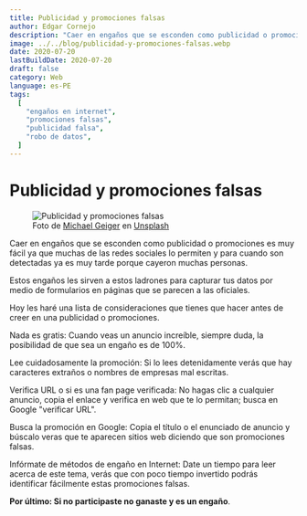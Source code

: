 ```yaml
---
title: Publicidad y promociones falsas
author: Edgar Cornejo
description: "Caer en engaños que se esconden como publicidad o promociones es muy fácil ya muchas de las redes sociales lo permiten y para cuando son detectadas ya es muy tarde por que cayeron muchas personas. Estos engaños les sirven a estos ladrones para capturar tus datos por medio de formularios en paginas que se parecen a las oficiales."
image: ../../blog/publicidad-y-promociones-falsas.webp
date: 2020-07-20
lastBuildDate: 2020-07-20
draft: false
category: Web
language: es-PE
tags:
  [
    "engaños en internet",
    "promociones falsas",
    "publicidad falsa",
    "robo de datos",
  ]
---
```


# Publicidad y promociones falsas

<figure>
  <img src="../../blog/publicidad-y-promociones-falsas.webp" alt="Publicidad y promociones falsas"/>
  <figcaption>Foto de <a href="https://unsplash.com/es/@jackson_893" title="Michael Geiger" target="_blank">Michael Geiger</a> en <a href="https://unsplash.com/es/fotos/macbook-pro-encendido-JJPqavJBy_k" title="Unsplash" target="_blank">Unsplash</a>
  </figcaption>
</figure>

Caer en engaños que se esconden como publicidad o promociones es muy fácil ya que muchas de las redes sociales lo permiten y para cuando son detectadas ya es muy tarde porque cayeron muchas personas.

Estos engaños les sirven a estos ladrones para capturar tus datos por medio de formularios en páginas que se parecen a las oficiales.

Hoy les haré una lista de consideraciones que tienes que hacer antes de creer en una publicidad o promociones.

Nada es gratis: Cuando veas un anuncio increíble, siempre duda, la posibilidad de que sea un engaño es de 100%.

Lee cuidadosamente la promoción: Si lo lees detenidamente verás que hay caracteres extraños o nombres de empresas mal escritas.

Verifica URL o si es una fan page verificada: No hagas clic a cualquier anuncio, copia el enlace y verifica en web que te lo permitan; busca en Google "verificar URL".

Busca la promoción en Google: Copia el título o el enunciado de anuncio y búscalo veras que te aparecen sitios web diciendo que son promociones falsas.

Infórmate de métodos de engaño en Internet: Date un tiempo para leer acerca de este tema, verás que con poco tiempo invertido podrás identificar fácilmente estas promociones falsas.

**Por último: Si no participaste no ganaste y es un engaño**.
